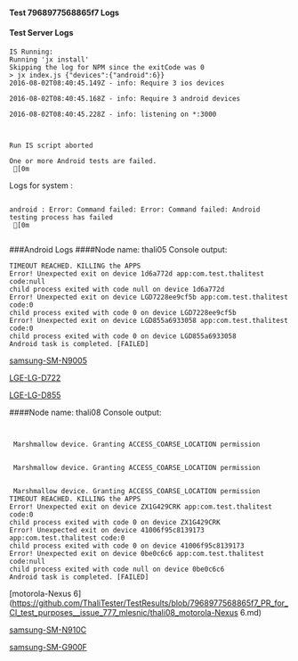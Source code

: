 #### Test 7968977568865f7 Logs

#### Test Server Logs
```
IS Running:
Running 'jx install'
Skipping the log for NPM since the exitCode was 0
> jx index.js {"devices":{"android":6}}
2016-08-02T08:40:45.149Z - info: Require 3 ios devices

2016-08-02T08:40:45.168Z - info: Require 3 android devices

2016-08-02T08:40:45.228Z - info: listening on *:3000


 
Run IS script aborted
 
One or more Android tests are failed.
 [0m

```


Logs for system : 
```

android : Error: Command failed: Error: Command failed: Android testing process has failed
 [0m


```
###Android Logs
####Node name: thali05
Console output:
```
TIMEOUT REACHED. KILLING the APPS
Error! Unexpected exit on device 1d6a772d app:com.test.thalitest code:null 
child process exited with code null on device 1d6a772d 
Error! Unexpected exit on device LGD7228ee9cf5b app:com.test.thalitest code:0 
child process exited with code 0 on device LGD7228ee9cf5b 
Error! Unexpected exit on device LGD855a6933058 app:com.test.thalitest code:0 
child process exited with code 0 on device LGD855a6933058 
Android task is completed. [FAILED]
```
[samsung-SM-N9005](https://github.com/ThaliTester/TestResults/blob/7968977568865f7_PR_for_CI_test_purposes__issue_777_mlesnic/thali05_samsung-SM-N9005.md)

[LGE-LG-D722](https://github.com/ThaliTester/TestResults/blob/7968977568865f7_PR_for_CI_test_purposes__issue_777_mlesnic/thali05_LGE-LG-D722.md)

[LGE-LG-D855](https://github.com/ThaliTester/TestResults/blob/7968977568865f7_PR_for_CI_test_purposes__issue_777_mlesnic/thali05_LGE-LG-D855.md)

####Node name: thali08
Console output:
```


 Marshmallow device. Granting ACCESS_COARSE_LOCATION permission


 Marshmallow device. Granting ACCESS_COARSE_LOCATION permission


 Marshmallow device. Granting ACCESS_COARSE_LOCATION permission
TIMEOUT REACHED. KILLING the APPS
Error! Unexpected exit on device ZX1G429CRK app:com.test.thalitest code:0 
child process exited with code 0 on device ZX1G429CRK 
Error! Unexpected exit on device 41006f95c8139173 app:com.test.thalitest code:0 
child process exited with code 0 on device 41006f95c8139173 
Error! Unexpected exit on device 0be0c6c6 app:com.test.thalitest code:null 
child process exited with code null on device 0be0c6c6 
Android task is completed. [FAILED]
```
[motorola-Nexus 6](https://github.com/ThaliTester/TestResults/blob/7968977568865f7_PR_for_CI_test_purposes__issue_777_mlesnic/thali08_motorola-Nexus 6.md)

[samsung-SM-N910C](https://github.com/ThaliTester/TestResults/blob/7968977568865f7_PR_for_CI_test_purposes__issue_777_mlesnic/thali08_samsung-SM-N910C.md)

[samsung-SM-G900F](https://github.com/ThaliTester/TestResults/blob/7968977568865f7_PR_for_CI_test_purposes__issue_777_mlesnic/thali08_samsung-SM-G900F.md)




